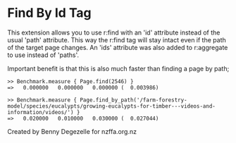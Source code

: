 # Find By Id Tag

This extension allows you to use r:find with an 'id' attribute instead of the usual 'path' attribute. This way the r:find tag will stay intact even if the path of the target page changes.
An 'ids' attribute was also added to r:aggregate to use instead of 'paths'.

Important benefit is that this is also much faster than finding a page by path;

    >> Benchmark.measure { Page.find(2546) }
    =>   0.000000   0.000000   0.000000 (  0.003986)

    >> Benchmark.measure { Page.find_by_path('/farm-forestry-model/species/eucalypts/growing-eucalypts-for-timber---videos-and-information/videos/') }
    =>   0.020000   0.010000   0.030000 (  0.027044)


Created by Benny Degezelle for nzffa.org.nz 